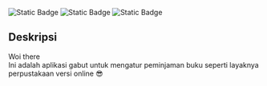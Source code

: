 ![Static Badge](https://img.shields.io/badge/java-17-green?style=for-the-badge)
![Static Badge](https://img.shields.io/badge/maven-3-blue?style=for-the-badge)
![Static Badge](https://img.shields.io/badge/spring_boot-3-lime?style=for-the-badge)


## Deskripsi

Woi there <br>
Ini adalah aplikasi gabut untuk mengatur peminjaman buku seperti layaknya perpustakaan versi online 😎

